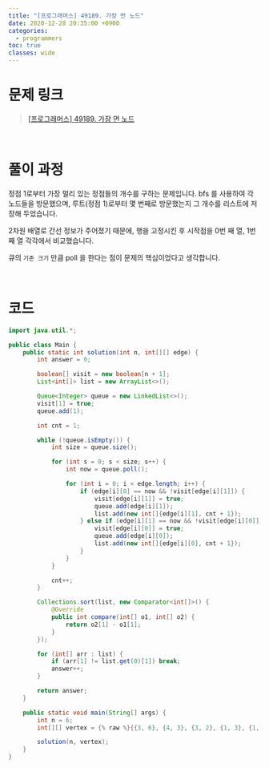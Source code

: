 ```yaml
---
title: "[프로그래머스] 49189. 가장 먼 노드"
date: 2020-12-28 20:35:00 +0900
categories:
  - programmers
toc: true
classes: wide
---
```


# 문제 링크

> [[프로그래머스] 49189. 가장 먼 노드](https://programmers.co.kr/learn/courses/30/lessons/49189)

<br>

# 풀이 과정

정점 1로부터 가장 멀리 있는 정점들의 개수를 구하는 문제입니다. bfs 를 사용하여 각 노드들을 방문했으며, 루트(정점 1)로부터 몇 번째로 방문했는지 그 개수를 리스트에 저장해 두었습니다.

2차원 배열로 간선 정보가 주어졌기 때문에, 행을 고정시킨 후 시작점을 0번 째 열, 1번 째 열 각각에서 비교했습니다.

큐의 `기존 크기` 만큼 poll 을 한다는 점이 문제의 핵심이었다고 생각합니다.

<br>

# 코드

```java
import java.util.*;

public class Main {
    public static int solution(int n, int[][] edge) {
        int answer = 0;

        boolean[] visit = new boolean[n + 1];
        List<int[]> list = new ArrayList<>();

        Queue<Integer> queue = new LinkedList<>();
        visit[1] = true;
        queue.add(1);

        int cnt = 1;

        while (!queue.isEmpty()) {
            int size = queue.size();

            for (int s = 0; s < size; s++) {
                int now = queue.poll();

                for (int i = 0; i < edge.length; i++) {
                    if (edge[i][0] == now && !visit[edge[i][1]]) {
                        visit[edge[i][1]] = true;
                        queue.add(edge[i][1]);
                        list.add(new int[]{edge[i][1], cnt + 1});
                    } else if (edge[i][1] == now && !visit[edge[i][0]]) {
                        visit[edge[i][0]] = true;
                        queue.add(edge[i][0]);
                        list.add(new int[]{edge[i][0], cnt + 1});
                    }
                }
            }

            cnt++;
        }

        Collections.sort(list, new Comparator<int[]>() {
            @Override
            public int compare(int[] o1, int[] o2) {
                return o2[1] - o1[1];
            }
        });

        for (int[] arr : list) {
            if (arr[1] != list.get(0)[1]) break;
            answer++;
        }

        return answer;
    }

    public static void main(String[] args) {
        int n = 6;
        int[][] vertex = {% raw %}{{3, 6}, {4, 3}, {3, 2}, {1, 3}, {1, 2}, {2, 4}, {5, 2}}{% endraw %};

        solution(n, vertex);
    }
}
```
